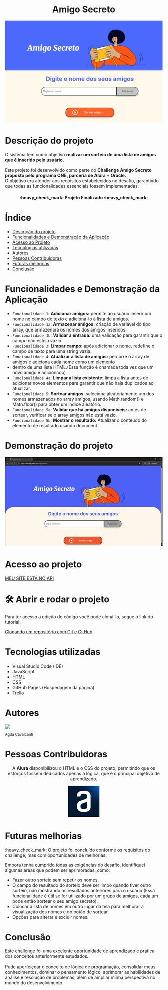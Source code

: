 <h1 align="center"> Amigo Secreto </h1>
<p align="center"><img src="assets/telainicial.png" alt="Imagem representativa de amigo secreto" width="700">
</p>



# Descrição do projeto

<p>O sistema tem como objetivo <b>realizar um sorteio de uma lista de amigos que é inserido pelo usuário.</b></p>
<p>Este projeto foi desenvolvido como parte do <b>Challenge Amigo Secreto proposto pelo programa ONE, parceria de Alura + Oracle.</b><br>O objetivo era atender aos requisitos estabelecidos no desafio, garantindo que todas as funcionalidades essenciais fossem implementadas.</p>
<h4 align="center"> :heavy_check_mark: Projeto Finalizado :heavy_check_mark:</h4>


# Índice 

* [Descrição do projeto](#descrição-do-projeto)
* [Funcionalidades e Demonstração da Aplicação](#funcionalidades-e-demonstração-da-aplicação)
* [Acesso ao Projeto](#acesso-ao-projeto)
* [Tecnologias utilizadas](#tecnologias-utilizadas)
* [Autores](#autores)
* [Pessoas Contribuidoras](#pessoas-contribuidoras)
* [Futuras melhorias](#futuras-melhorias)
* [Conclusão](#conclusão)

# Funcionalidades e Demonstração da Aplicação

- `Funcionalidade 1`: <b>Adicionar amigos:</b> permite ao usuário inserir um nome no campo de texto e adicioná-lo à lista de amigos.
- `Funcionalidade 1a`: <b>Armazenar amigos:</b> criação de variável do tipo array, que armazenará os nomes dos amigos inseridos.
- `Funcionalidade 1b`: <b>Validar a entrada:</b> uma validação para garantir que o campo não esteja vazio. 
- `Funcionalidade 3`: <b>Limpar campo:</b>  após adicionar o nome, redefine o campo de texto para uma string vazia.
- `Funcionalidade 4`: <b>Atualizar a lista de amigos:</b> percorre o array de amigos e adiciona cada nome como um elemento <li> dentro de uma lista HTML.(Essa função é chamada toda vez que um novo amigo é adicionado)
- `Funcionalidade 4a`: <b>Limpar a lista existente:</b> limpa a lista antes de adicionar novos elementos para garantir que não haja duplicados ao atualizar.
- `Funcionalidade 5`: <b>Sortear amigos</b>: seleciona aleatoriamente um dos nomes armazenados no array amigos, usando Math.random() e Math.floor() para obter um índice aleatório.
- `Funcionalidade 5a`: <b>Validar que há amigos disponíveis:</b> antes de sortear, verificar se o array amigos não está vazio. 
- `Funcionalidade 5b`: <b>Mostrar o resultado:</b> Atualizar o conteúdo do elemento de resultado usando document.

# Demonstração do projeto
![Demonstração](assets/AmigoSecreto-GoogleChrome2025-03-1615-23-07-ezgif.com-video-to-gif-converter.gif)

# Acesso ao projeto
[MEU SITE ESTÁ NO AR!](https://agda-cavalcanti.github.io/amigo-secreto/)


# 🛠️ Abrir e rodar o projeto

<p>Para ter acesso a edição do código você pode cloná-lo, segue o link do tutorial:</p>

[Clonando um repositório com Git e GitHub](https://www.alura.com.br/artigos/clonando-repositorio-git-github?srsltid=AfmBOoosXYuiZSdsKFgTTRPat5AQqAa0FeEg3MM2zW5S2Z9DMZJ2QCU2)

# Tecnologias utilizadas
- Visual Studio Code (IDE)
- JavaScript 
- HTML 
- CSS
- GitHub Pages (Hospedagem da página)
- Trello 

# Autores

[<img loading="lazy" src="https://avatars.githubusercontent.com/u/74327882?v=4" width=115><br><sub>Agda Cavalcanti</sub>](https://github.com/Agda-Cavalcanti) 

# Pessoas Contribuidoras

<p align="center" ">
  A <strong>Alura</strong> disponibilizou o HTML e o CSS do projeto, permitindo que os esforços fossem dedicados apenas à lógica, que é o principal objetivo de aprendizado.
</p>

<p align="center">
  <img src="assets/ImgALura.jpg" alt="Imagem Alura" width="100">
</p>





# Futuras melhorias
<p>:heavy_check_mark: O projeto foi concluído conforme os requisitos do challenge, mas com oportunidades de melhorias.

Embora tenha cumprido todas as exigências do desafio, identifiquei algumas áreas que podem ser aprimoradas, como:</p>

- Fazer outro sorteio sem repetir os nomes.
- O campo do resultado do sorteio deve ser limpo quando tiver outro sorteio, não mostrando os resultados anteriores para o usuário (Essa funcionalidade é útil se for utilizado por um grupo de amigos, cada um pode então sortear o seu amigo secreto).  
- Colocar a lista de nomes em outro lugar da tela para melhorar a visualização dos nomes e do botão de sortear.
- Opções para alterar e excluir nomes.

# Conclusão
<p>Este challenge foi uma excelente oportunidade de aprendizado e prática dos conceitos anteriormente estudados.<br><br>Pude aperfeiçoar o conceito de lógica de programação, consolidar meus conhecimentos, dominar o pensamento lógico, aprimorar as habilidades de análise e resolução de problemas, além de ampliar minha perspectiva no mundo do desenvolvimento.</p>







